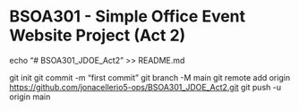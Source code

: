 # BSOA301 - Simple Office Event Website Project (Act 2)
echo “# BSOA301_JDOE_Act2” >> README.md

git init
git commit -m “first commit”
git branch -M main
git remote add origin https://github.com/jonacellerio5-ops/BSOA301_JDOE_Act2.git
git push -u origin main
